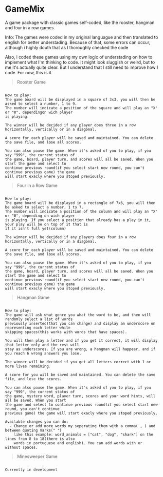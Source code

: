 # GameMix
A game package with classic games self-coded, like the rooster, hangman and four in a row games.

Info:
The games were coded in my original languague and then translated to english for better understading. Because of that, some errors can occur, although i highly douth that as I thoroughly checked the code

Also, I coded these games using my own logic of understading on how to implement what I'm thinking to code. It might look sluggish or weird, but to me it's actually quite clear. But I understand that I still need to improve how I code. For now, this is it.


> Rooster Game
```

How to play:
The game board will be displayed in a square of 3x3, you will then be asked to select a number, 1 to 9.
The number will indicate a position of the square and will play an "X" or "0", dependingon wich player
is playing.

The winner will be decided if any player does three in a row horizontally, vertically or in a diagonal.

A score for each player will be saved and maintained. You can delete the save file, and lose all scores.

You can also pause the game. When it's asked of you to play, if you say "999", the current status of
the game, board, player turn, and scores will all be saved. When you start the game and select to
continue previous round(if you select start new round, you can't continue previous game) the game
will start exacly where you stoped previously.

```

> Four in a Row Game
```

How to play:
The game board will be displayed in a rectangle of 7x6, you will then be asked to select a number, 1 to 7.
The number will indicate a position of the column and will play an "X" or "0", depending on wich player
is playing. If you select a position that already has a play in it, your play will be on top of it that is
if it isn't full yet(column)

The winner will be decided if any players does four in a row horizontally, vertically or in a diagonal.

A score for each player will be saved and maintained. You can delete the save file, and lose all scores.

You can also pause the game. When it's asked of you to play, if you say "999", the current status of
the game, board, player turn, and scores will all be saved. When you start the game and select to
continue previous round(if you select start new round, you can't continue previous game) the game
will start exacly where you stoped previously.

```

> Hangman Game
```

How to play:
The game will ask what genre you what the word to be, and then will randomly select a list of words
previously inserted(that you can change) and display an underscore on representing each letter while
skipping spaces(this works with words that have spaces).

You will then play a letter and if you get it correct, it will display that letter only and the rest will
stay as underscores. If you are wrong, a hangman will happear, and if you reach 6 wrong answers you lose.

The winner will be decided if you get all letters correct with 1 or more lives remaining.

A score for you will be saved and maintained. You can delete the save file, and lose the scores.

You can also pause the game. When it's asked of you to play, if you say "999", the current status of
the game, mystery word, player turn, scores and your word hints, will all be saved. When you start
the game and select to continue previous round(if you select start new round, you can't continue
previous game) the game will start exacly where you stoped previously.

Available changes you can do:
  - Change or add more words my seperating them with a comma( , ) and between quoting marks(" ")
    like this example: word_animals = ["cat", "dog", "shark"] on the lines from 8 to 18(there is also
    words in portuguese and english). You can add words with or without spaces.

```


> Minesweeper Game
```

Currently in development

```
